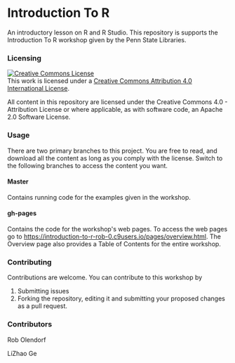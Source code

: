 # Introduction To R

An introductory lesson on R and R Studio. This repository is supports the
Introduction To R workshop given by the Penn State Libraries.

### Licensing

<a rel="license" href="http://creativecommons.org/licenses/by/4.0/">
    <img alt="Creative Commons License" style="border-width:0" src="https://i.creativecommons.org/l/by/4.0/88x31.png" />
</a>
<br />
This work is licensed under a 
<a rel="license" href="http://creativecommons.org/licenses/by/4.0/">
Creative Commons Attribution 4.0 International License</a>.

All content in this repository are licensed under the Creative Commons 4.0 - 
Attribution License or where applicable, as with software code, an Apache 2.0
Software License.

### Usage

There are two primary branches to this project. You are free to read, and download
all the content as long as you comply with the license. Switch to the following
branches to access the content you want.

#### Master

Contains running code for the examples given in the workshop.

#### gh-pages

Contains the code for the workshop's web pages. To access the web pages go 
to https://introduction-to-r-rob-0.c9users.io/pages/overview.html. The Overview
page also provides a Table of Contents for the entire workshop.

### Contributing

Contributions are welcome. You can contribute to this workshop by 

1. Submitting issues
2. Forking the repository, editing it and submitting your proposed changes as a pull request.

### Contributors

Rob Olendorf

LiZhao Ge




